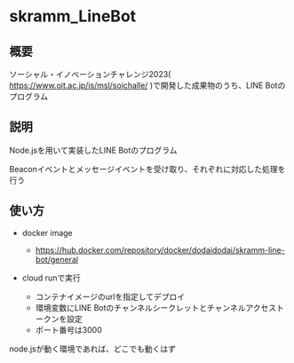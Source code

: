# skramm_LineBot

## 概要

ソーシャル・イノベーションチャレンジ2023( https://www.oit.ac.jp/is/msl/soichalle/ )で開発した成果物のうち、LINE Botのプログラム

## 説明

Node.jsを用いて実装したLINE Botのプログラム

Beaconイベントとメッセージイベントを受け取り、それぞれに対応した処理を行う

## 使い方

- docker image
    - https://hub.docker.com/repository/docker/dodaidodai/skramm-line-bot/general

- cloud runで実行
    - コンテナイメージのurlを指定してデプロイ
    - 環境変数にLINE Botのチャンネルシークレットとチャンネルアクセストークンを設定
    - ポート番号は3000

node.jsが動く環境であれば、どこでも動くはず